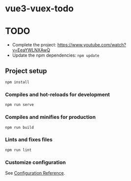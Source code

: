 # vue3-vuex-todo

# TODO
- Complete the project: https://www.youtube.com/watch?v=EeaYWLNXAwQ
- Update the npm dependencies: `npm update`

## Project setup
```
npm install
```

### Compiles and hot-reloads for development
```
npm run serve
```

### Compiles and minifies for production
```
npm run build
```

### Lints and fixes files
```
npm run lint
```

### Customize configuration
See [Configuration Reference](https://cli.vuejs.org/config/).
